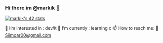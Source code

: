 ### Hi there im @markik 👋
[![markik's 42 stats](https://badge.mediaplus.ma/darkblue/markik)](https://github.com/oakoudad/badge42)

👀 I’m interested in :
  dev/it
🌱 I’m currently :
  learning c
📫 How to reach me: 
  💬 Siimoar00@gmail.com
